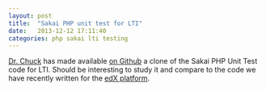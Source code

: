 ```yaml
---
layout: post
title:  "Sakai PHP unit test for LTI"
date:   2013-12-12 17:11:40
categories: php sakai lti testing
---
```


[Dr. Chuck](http://www.dr-chuck.com/) has made available [on Github](https://github.com/csev/sakai-lti-test)
a clone of the Sakai PHP Unit Test code for LTI. Should be interesting to study
it and compare to the code we have recently written for the [edX platform](https://github.com/edx/edx-platform).
